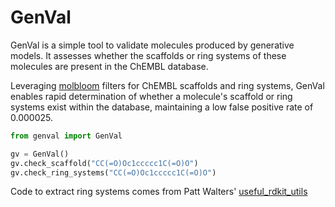 # GenVal

GenVal is a simple tool to validate molecules produced by generative models. It assesses whether the scaffolds or ring systems of these molecules are present in the ChEMBL database.

Leveraging [molbloom](https://github.com/whitead/molbloom) filters for ChEMBL scaffolds and ring systems, GenVal enables rapid determination of whether a molecule's scaffold or ring systems exist within the database, maintaining a low false positive rate of 0.000025.

```python
from genval import GenVal

gv = GenVal()
gv.check_scaffold("CC(=O)Oc1ccccc1C(=O)O")
gv.check_ring_systems("CC(=O)Oc1ccccc1C(=O)O")
```


Code to extract ring systems comes from Patt Walters' [useful_rdkit_utils](https://github.com/PatWalters/useful_rdkit_utils/blob/master/useful_rdkit_utils/ring_systems.py)
